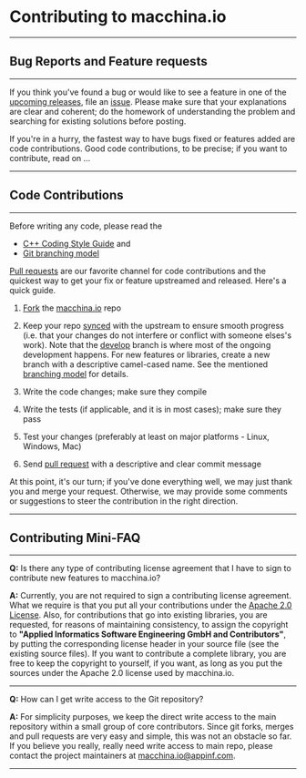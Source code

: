# Contributing to macchina.io

---
## Bug Reports and Feature requests
---
If you think you've found a bug or would like to see a feature in one of the [upcoming releases](https://github.com/macchina-io/macchina.io/milestones), file an [issue](https://github.com/macchina-io/macchina.io/issues). Please make sure that your explanations are clear and coherent; do the homework of understanding the problem and searching for existing solutions before posting.

If you're in a hurry, the fastest way to have bugs fixed or features added are code contributions. Good code contributions, to be precise; if you want to contribute, read on ...

---


## Code Contributions
---
Before writing any code, please read the

* [C++ Coding Style Guide](http://www.appinf.com/download/CppCodingStyleGuide.pdf) and
* [Git branching model](http://nvie.com/posts/a-successful-git-branching-model/)

[Pull requests](https://help.github.com/articles/using-pull-requests/) are our favorite channel for code contributions and the quickest way to get your fix or feature upstreamed and released. Here's a quick guide.

1. [Fork](https://help.github.com/articles/fork-a-repo/) the [macchina.io](https://github.com/macchina-io/macchina.io) repo

2. Keep your repo [synced](https://help.github.com/articles/syncing-a-fork/) with the upstream to ensure smooth progress (i.e. that your changes do not interfere or conflict with someone elses's work). Note that the [develop](https://github.com/macchina-io/macchina.io/tree/develop) branch is where most of the ongoing development happens. For new features or libraries, create a new branch with a descriptive camel-cased name. See the mentioned [branching model](http://nvie.com/posts/a-successful-git-branching-model/) for details.

3. Write the code changes; make sure they compile

4. Write the tests (if applicable, and it is in most cases); make sure they pass

5. Test your changes (preferably at least on major platforms - Linux, Windows, Mac)

6. Send [pull request](https://help.github.com/articles/using-pull-requests/) with a descriptive and clear commit message

At this point, it's our turn; if you've done everything well, we may just thank you and merge your request. Otherwise, we may provide some comments or suggestions to steer the contribution in the right direction.

---

## Contributing Mini-FAQ
---
**Q:** Is there any type of contributing license agreement that I have to sign to contribute new features to macchina.io?

**A:** Currently, you are not required to sign a contributing license agreement. What we require is that you put all your contributions under the [Apache 2.0 License](https://spdx.org/licenses/Apache-2.0). Also, for contributions that go into existing libraries, you are requested, for reasons of maintaining consistency, to assign the copyright to **"Applied Informatics Software Engineering GmbH and Contributors"**, by putting the corresponding license header in your source file (see the existing source files). If you want to contribute a complete library, you are free to keep the copyright to yourself, if you want, as long as you put the sources under the Apache 2.0 license used by macchina.io.

---

**Q:** How can I get write access to the Git repository?

**A:** For simplicity purposes, we keep the direct write access to the main repository within a small group of core contributors. Since git forks, merges and pull requests are very easy and simple, this was not an obstacle so far. If you believe you really, really need write access to main repo, please contact the project maintainers at <macchina.io@appinf.com>.

---
